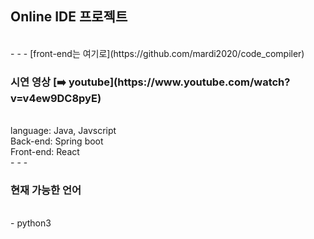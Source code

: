 <h2>Online IDE 프로젝트</h2><br>
- - -
[front-end는 여기로](https://github.com/mardi2020/code_compiler)
<h3>시연 영상 [➡️ youtube](https://www.youtube.com/watch?v=v4ew9DC8pyE) </h3><br>
language: Java, Javscript<br>
Back-end: Spring boot<br>
Front-end: React<br>
- - -
<h3>현재 가능한 언어</h3><br>
- python3

